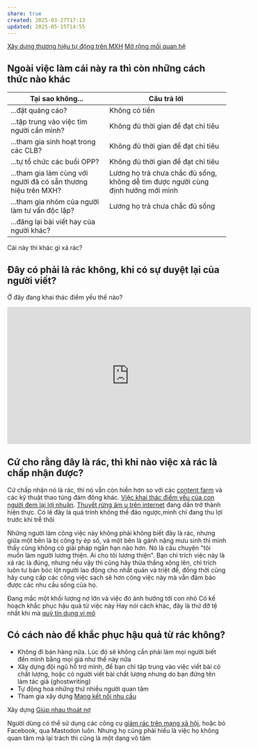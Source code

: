 ```yaml
---
share: true
created: 2025-03-27T17:13
updated: 2025-05-15T14:55
---
```

[Xây dựng thương hiệu tự động trên MXH](./X%C3%A2y%20d%E1%BB%B1ng%20th%C6%B0%C6%A1ng%20hi%E1%BB%87u%20t%E1%BB%B1%20%C4%91%E1%BB%99ng%20tr%C3%AAn%20MXH.md)
[Mở rộng mối quan hệ](../../%F0%9F%93%9CT%C3%A0i%20nguy%C3%AAn/M%E1%BB%9F%20r%E1%BB%99ng%20m%E1%BB%91i%20quan%20h%E1%BB%87/index.md)
## Ngoài việc làm cái này ra thì còn những cách thức nào khác
| Tại sao không...                                               | Câu trả lời                        |
| -------------------------------------------------------------- | ---------------------------------- |
| ...đặt quảng cáo?                                              | Không có tiền                      |
| ...tập trung vào việc tìm người cần mình?                      | Không đủ thời gian để đạt chỉ tiêu |
| ...tham gia sinh hoạt trong các CLB?                           | Không đủ thời gian để đạt chỉ tiêu |
| ...tự tổ chức các buổi OPP?                                    | Không đủ thời gian để đạt chỉ tiêu |
| ...tham gia làm cùng với người đã có sẵn thương hiệu trên MXH? | Lương họ trả chưa chắc đủ sống, không dễ tìm được người cùng định hướng mới mình   |
| ...tham gia nhóm của người làm tư vấn độc lập?                 | Lương họ trả chưa chắc đủ sống     |
| ...đăng lại bài viết hay của người khác?                       |                                    |

Cái này thì khác gì xả rác?
## Đây có phải là rác không, khi có sự duyệt lại của người viết?
Ở đây đang khai thác điểm yếu thế nào?
<iframe width="560" height="315" src="https://www.youtube.com/embed/7lbOS5BIxnU?si=FniWkEjOGxIYA3NZ" title="YouTube video player" frameborder="0" allow="accelerometer; autoplay; clipboard-write; encrypted-media; gyroscope; picture-in-picture; web-share" referrerpolicy="strict-origin-when-cross-origin" allowfullscreen></iframe>

## Cứ cho rằng đây là rác, thì khi nào việc xả rác là chấp nhận được?
Cứ chấp nhận nó là rác, thì nó vẫn còn hiền hơn so với các [content farm](https://en.wikipedia.org/wiki/Content_farm) và các kỹ thuật thao túng đám đông khác. [Việc khai thác điểm yếu của con người đem lại lợi nhuận](../../%E2%9A%A1Hi%E1%BB%83u%20bi%E1%BA%BFt%20s%C3%A2u/%C4%90%E1%BA%A1o%20%C4%91%E1%BB%A9c,%20ph%C3%A1p%20lu%E1%BA%ADt.%20Kinh%20t%E1%BA%BF%20ch%C3%ADnh%20tr%E1%BB%8B/Ch%E1%BB%A7%20ngh%C4%A9a%20t%C6%B0%20b%E1%BA%A3n,%20t%C3%A2n%20t%E1%BB%B1%20do/Vi%E1%BB%87c%20khai%20th%C3%A1c%20%C4%91i%E1%BB%83m%20y%E1%BA%BFu%20c%E1%BB%A7a%20con%20ng%C6%B0%E1%BB%9Di%20%C4%91em%20l%E1%BA%A1i%20l%E1%BB%A3i%20nhu%E1%BA%ADn.md). [Thuyết rừng âm u trên internet](https://obsidian.quảcầu.cc/⚡Hiểu%20biết%20sâu/Công%20nghệ%20thông%20tin/Nhân%20học/Những%20nơi%20khó%20chỉ%20mục%20được%20là%20những%20nơi%20gặp%20được%20nhiều%20cuộc%20trò%20chuyện%20lành%20mạnh?utm_source=Vault+B+Tồn+tại+trong+thế+giới+tư+bản+(Dự+án)&utm_medium=Vault&utm_campaign=C1&utm_content=📐Dự+án%2FTự+động+hoá%2FXây+dựng+thương+hiệu+trên+MXH.md&utm_term=) đang dần trở thành hiện thực.
Có lẽ đây là quá trình không thể đảo ngược,mình chỉ đang thu lợi trước khi trễ thôi

Những người làm công việc này không phải không biết đây là rác, nhưng giữa một bên là bị công ty ép số, và một bên là gánh nặng mưu sinh thì mình thấy cũng không có giải pháp ngắn hạn nào hơn. Nó là câu chuyện "tôi muốn làm người lương thiện. Ai cho tôi lương thiện". Bạn chỉ trích việc này là xả rác là đúng, nhưng nếu vậy thì cũng hãy thừa thắng xông lên, chỉ trích luôn tư bản bóc lột người lao động cho nhất quán và triệt để, đồng thời cũng hãy cung cấp các công việc sạch sẽ hơn công việc này mà vẫn đảm bảo được các nhu cầu sống của họ.

Đang mắc một khối lượng nợ lớn và việc đó ảnh hưởng tới con nhỏ
Có kế hoạch khắc phục hậu quả từ việc này
Hay nói cách khác, đây là thứ đỡ tệ nhất khi mà [quỹ tín dụng vi mô](../../%F0%9F%93%9CT%C3%A0i%20nguy%C3%AAn/Ch%E1%BB%8Dn%20s%E1%BA%A3n%20ph%E1%BA%A9m%20ph%C3%B9%20h%E1%BB%A3p/C%C3%A1c%20d%E1%BB%8Bch%20v%E1%BB%A5%20cho%20vay/T%E1%BB%95%20ch%E1%BB%A9c%20t%C3%A0i%20ch%C3%ADnh%20vi%20m%C3%B4/index.md)

## Có cách nào để khắc phục hậu quả từ rác không?
- Không đi bán hàng nữa. Lúc đó sẽ không cần phải làm mọi người biết đến mình bằng mọi giá như thế này nữa
- Xây dựng đội ngũ hỗ trợ mình, để bạn chỉ tập trung vào việc viết bài có chất lượng, hoặc có người viết bài chất lượng nhưng do bạn đứng tên làm tác giả (ghostwriting) 
- Tự động hoá những thứ nhiều người quan tâm
- Tham gia xây dựng [Mạng kết nối nhu cầu](../M%E1%BA%A1ng%20k%E1%BA%BFt%20n%E1%BB%91i%20nhu%20c%E1%BA%A7u/index.md)

Xây dựng [Giúp nhau thoát nợ](../Gi%C3%BAp%20nhau%20tho%C3%A1t%20n%E1%BB%A3/index.md)

Người dùng có thể sử dụng các công cụ [giảm rác trên mạng xã hội](https://obsidian.quảcầu.cc/📜Tài%20nguyên/Nhu%20cầu%20công%20nghệ/Loại%20bỏ%20phiền%20nhiễu,%20vượt%20rào%20cản/Web/Giảm%20rác%20trên%20mạng%20xã%20hội?utm_source=Vault+B+Tồn+tại+trong+thế+giới+tư+bản+(Dự+án)&utm_medium=Vault&utm_campaign=C1&utm_content=📐Dự+án%2FTự+động+hoá%2FXây+dựng+thương+hiệu+trên+MXH.md&utm_term=), hoặc bỏ Facebook, qua Mastodon luôn. Nhưng họ cũng phải hiểu là việc họ không quan tâm mà lại trách thì cũng là một dạng vô tâm
